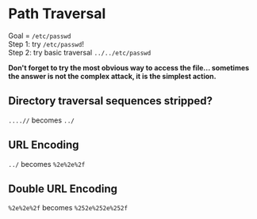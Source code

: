 # Path Traversal

Goal = ``/etc/passwd``  
Step 1: try ``/etc/passwd``!  
Step 2: try basic traversal ``../../etc/passwd``


**Don't forget to try the most obvious way to access the file... sometimes the answer is not the complex attack, it is the simplest action.**      



## Directory traversal sequences stripped?

``....//`` becomes ``../``



## URL Encoding

``../`` becomes ``%2e%2e%2f``



## Double URL Encoding

``%2e%2e%2f`` becomes ``%252e%252e%252f``
